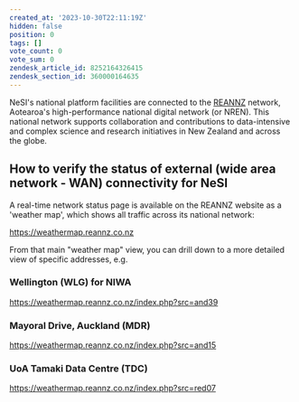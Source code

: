 ```yaml
---
created_at: '2023-10-30T22:11:19Z'
hidden: false
position: 0
tags: []
vote_count: 0
vote_sum: 0
zendesk_article_id: 8252164326415
zendesk_section_id: 360000164635
---
```


NeSI's national platform facilities are connected to the [REANNZ](https://www.reannz.co.nz/) network, Aotearoa's high-performance national digital network (or NREN).
This national network supports collaboration and contributions to data-intensive and complex science and research initiatives in New Zealand and across the globe. 

## How to verify the status of external (wide area network - WAN) connectivity for NeSI

A real-time network status page is available on the REANNZ website as a 'weather map', which shows all traffic across its national network:

<https://weathermap.reannz.co.nz>

From that main "weather map" view, you can drill down to a more detailed view of specific addresses, e.g.

### Wellington (WLG) for NIWA

<https://weathermap.reannz.co.nz/index.php?src=and39>

### Mayoral Drive, Auckland (MDR)

<https://weathermap.reannz.co.nz/index.php?src=and15>

### UoA Tamaki Data Centre (TDC)

<https://weathermap.reannz.co.nz/index.php?src=red07>
 